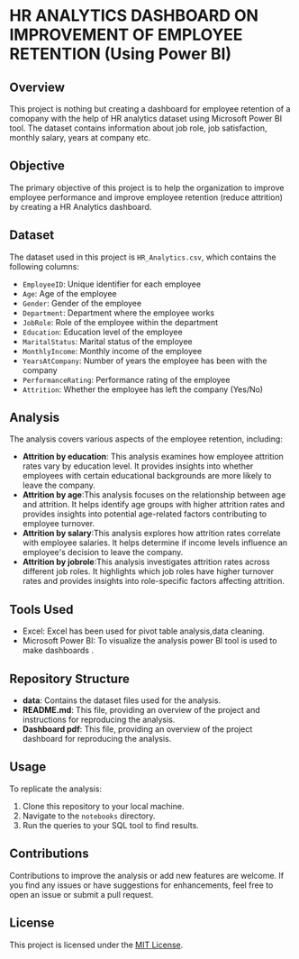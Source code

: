 # HR ANALYTICS DASHBOARD ON IMPROVEMENT OF EMPLOYEE RETENTION (Using Power BI)

## Overview
This project is nothing but creating a dashboard for employee retention of a comopany with the help of HR analytics dataset using Microsoft Power BI tool. The dataset contains information about job role, job satisfaction, monthly salary, years at company etc.

## Objective
The primary objective of this project is to help the organization to improve employee performance and improve employee retention (reduce attrition) by creating a HR Analytics dashboard.

## Dataset
The dataset used in this project is `HR_Analytics.csv`, which contains the following columns:
- `EmployeeID`: Unique identifier for each employee
- `Age`: Age of the employee
- `Gender`: Gender of the employee
- `Department`: Department where the employee works
- `JobRole`: Role of the employee within the department
- `Education`: Education level of the employee
- `MaritalStatus`: Marital status of the employee
- `MonthlyIncome`: Monthly income of the employee
- `YearsAtCompany`: Number of years the employee has been with the company
- `PerformanceRating`: Performance rating of the employee
- `Attrition`: Whether the employee has left the company (Yes/No)

## Analysis
The analysis covers various aspects of the employee retention, including:
- **Attrition by education**: This analysis examines how employee attrition rates vary by education level. It provides insights into whether employees with certain educational backgrounds are more 
  likely to leave the company.
- **Attrition by age**:This analysis focuses on the relationship between age and attrition. It helps identify age groups with higher attrition rates and provides insights into potential age-related factors contributing to employee turnover.
- **Attrition by salary**:This analysis explores how attrition rates correlate with employee salaries. It helps determine if income levels influence an employee's decision to leave the company.
- **Attrition by jobrole**:This analysis investigates attrition rates across different job roles. It highlights which job roles have higher turnover rates and provides insights into role-specific factors affecting attrition.


## Tools Used
- Excel: Excel has been used for pivot table analysis,data cleaning.
- Microsoft Power BI: To visualize the analysis power BI tool is used to make dashboards .

## Repository Structure
- **data**: Contains the dataset files used for the analysis.
- **README.md**: This file, providing an overview of the project and instructions for reproducing the analysis.
- **Dashboard pdf**: This file, providing an overview of the project dashboard for reproducing the analysis.

## Usage
To replicate the analysis:
1. Clone this repository to your local machine.
2. Navigate to the `notebooks` directory.
3. Run the queries to your SQL tool to find results.

## Contributions
Contributions to improve the analysis or add new features are welcome. If you find any issues or have suggestions for enhancements, feel free to open an issue or submit a pull request.

## License
This project is licensed under the [MIT License](LICENSE).

